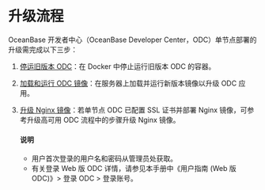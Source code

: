 升级流程 
=========================



OceanBase 开发者中心（OceanBase Developer Center，ODC）单节点部署的升级需完成以下三步：

1. [停运旧版本 ODC](../3.upgrade-single-node-odc/2.stop-the-old-odc-version.md)：在 Docker 中停止运行旧版本 ODC 的容器。

   

2. [加载和运行 ODC 镜像](../3.upgrade-single-node-odc/3.upgrade-guide-load-and-run-single-odc-images.md)：在服务器上加载并运行新版本镜像以升级 ODC 应用。

   

3. [升级 Nginx 镜像](../4.upgrade-high-availability-odc/4.upgrade-nginx-image.md)：若单节点 ODC 已配置 SSL 证书并部署 Nginx 镜像，可参考升级高可用 ODC 流程中的步骤升级 Nginx 镜像。

   <main id="notice" type='explain'>
      <h4>说明</h4>
      <ul>
      <li>用户首次登录的用户名和密码从管理员处获取。</li>
      <li>有关登录 Web 版 ODC 详情，请参见本手册中《用户指南 (Web 版 ODC)》> 登录 ODC > 登录账号。</li>
      </ul>
    </main>
     
   

   
   








